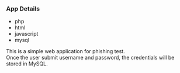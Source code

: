 ### App Details
- php
- html
- javascript
- mysql

This is a simple web application for phishing test.   
Once the user submit username and password, the credentials will be stored in MySQL.
